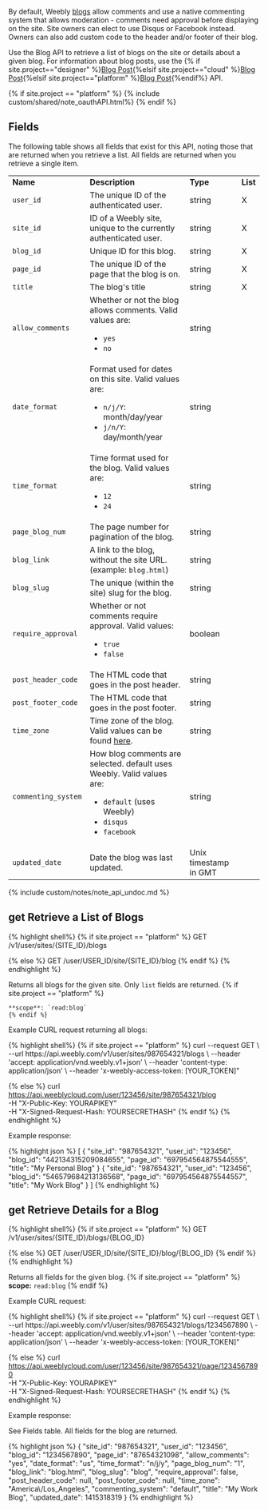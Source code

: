 By default, Weebly [blogs](https://hc.weebly.com/hc/en-us/articles/201405086-Create-a-Blog-Post) allow comments and use a native commenting system that allows moderation - comments need approval before displaying on the site. Site owners can elect to use Disqus or Facebook instead. Owners can also add custom code to the header and/or footer of their blog.

Use the Blog API to retrieve a list of blogs on the site or details about a given blog. For information about blog posts, use the {% if site.project=="designer" %}[Blog Post](ds_api_blog_post.html){%elsif site.project=="cloud" %}[Blog Post](cl_api_blog_post.html){%elsif site.project=="platform" %}[Blog Post](pf_api_blog_post.html){%endif%} API.

{% if site.project == "platform" %}
{% include custom/shared/note_oauthAPI.html%}
{% endif %}
## Fields
The following table shows all fields that exist for this API, noting those that are returned when you retrieve a list. All fields are returned when you retrieve a single item.
<table>
    <tbody>
    <tr>
        <td><strong>Name</strong></td>
        <td><strong>Description</strong></td>
        <td><strong>Type</strong></td>
        <td><strong>List</strong></td>
    </tr>
    <tr>
        <td><code>user_id</code></td>
        <td>The unique ID of the authenticated user.</td>
        <td>string</td>
        <td>X</td>
    </tr>
    <tr>
        <td><code>site_id</code></td>
        <td>ID of a Weebly site, unique to the currently authenticated
            user.</td>
        <td>string</td>
        <td>X</td>
    </tr>
    <tr>
        <td><code>blog_id</code></td>
        <td>Unique ID for this blog.<br>
        </td>
        <td>string</td>
        <td>X</td>
    </tr>
    <tr>
        <td><code>page_id</code></td>
        <td>​​The unique ID of the page<!--todo: link--> that the blog is
            on.</td>
        <td>string</td>
        <td>X</td>
    </tr>
    <tr>
        <td><code>title</code></td>
        <td>The blog's title<br>
        </td>
        <td>string</td>
        <td>X</td>
    </tr>
    <tr>
        <td>
            <code>allow_comments</code>
        </td>
        <td>Whether or not the blog allows
            comments. Valid values are:
            <ul>
                <li><code>yes</code></li>
                <li><code>no​​</code></li>
            </ul>
        </td>
        <td>string</td>
        <td>
        </td>
    </tr>
    <tr>
        <td>
            <code>date_format</code>
        </td>
        <td>Format used for dates on this
            site. Valid values are:<br>
            <ul>
                <li><code>n/j/Y</code>:
                    month/day/year</li>
                <li><code>j/n/Y</code>:
                    day/month/year</li>
            </ul>
        </td>
        <td>string</td>
        <td>
        </td>
    </tr>
    <tr>
        <td>
            <code>time_format</code>
        </td>
        <td>Time format used for the blog.
            Valid values are:
            <ul>
                <li><code>12</code></li>
                <li><code>24</code></li>
            </ul>
        </td>
        <td>string</td>
        <td>
        </td>
    </tr>
    <tr>
        <td>
            <code>page_blog_num</code>
        </td>
        <td>​The page number for pagination
            of the blog.
        </td>
        <td>string</td>
        <td>
        </td>
    </tr>
    <tr>
        <td>
            <code>blog_link</code>
        </td>
        <td>A link to the blog, without the
            site URL. (example: <code>blog.html</code>)<br>
        </td>
        <td>string</td>
        <td>
        </td>
    </tr>
    <tr>
        <td>
            <code>blog_slug</code>
        </td>
        <td>​​​The unique (within the site)
            slug for the blog.
        </td>
        <td>string</td>
        <td>
        </td>
    </tr>
    <tr>
        <td>
            <code>require_approval</code>
        </td>
        <td>Whether or not comments require
            approval. Valid values:
            <ul>
                <li><code>true</code></li>
                <li><code>false</code></li>
            </ul>
        </td>
        <td>boolean<br>
        </td>
        <td><br>
        </td>
    </tr>
    <tr>
        <td>
            <code>post_header_code</code>
        </td>
        <td>​​​The HTML code that goes in
            the post header.
        </td>
        <td>string</td>
        <td>
        </td>
    </tr>
    <tr>
        <td>
            <code>post_footer_code</code>
        </td>
        <td>​​​​The HTML code that goes in
            the post footer.
        </td>
        <td>string</td>
        <td>
        </td>
    </tr>
    <tr>
        <td>
            <code>time_zone</code>
        </td>
        <td>Time zone of the blog. ​Valid
            values can be found <a
                    href="http://cloud-developer.weebly.com/uploads/3/0/3/1/30316827/timezones.json"
                    target="_blank">here<!--todo: Need to repost this somewhere--></a>.<br>
        </td>
        <td>string</td>
        <td>
        </td>
    </tr>
    <tr>
        <td>
            <code>commenting_system</code>
        </td>
        <td>How blog comments are selected.
            default uses Weebly. Valid values are:
            <ul>
                <li>​<code>default</code> (uses
                    Weebly)</li>
                <li><code>disqus</code></li>
                <li><code>facebook</code></li>
            </ul>
        </td>
        <td>string</td>
        <td>
        </td>
    </tr>
    <tr>
        <td>
            <code>updated_date</code>
        </td>
        <td>​​Date the blog was last updated.
        </td>
        <td>​​Unix timestamp in GMT<br>
        </td>
        <td><br>
        </td>
    </tr>
    </tbody>
</table>
{% include custom/notes/note_api_undoc.md %}

<h2><span class="label label-get text-uppercase">get</span> Retrieve a List of Blogs</h2>

{% highlight shell%}
{% if site.project == "platform" %}
GET /v1/user/sites/{SITE_ID}/blogs

{% else %}
GET /user/USER_ID/site/{SITE_ID}/blog
{% endif %}
{% endhighlight %}

Returns all blogs for the given site. Only `list` fields are returned.
    {% if site.project == "platform" %}

    **scope**: `read:blog`
    {% endif %}

<p class="codeTitle">Example CURL request returning all blogs:</p>
{% highlight shell%}
{% if site.project == "platform" %}
curl --request GET \
--url https://api.weebly.com/v1/user/sites/987654321/blogs \
--header 'accept: application/vnd.weebly.v1+json' \
--header 'content-type: application/json' \
--header 'x-weebly-access-token: [YOUR_TOKEN]"

{% else %}
curl https://api.weeblycloud.com/user/123456/site/987654321/blog \
-H "X-Public-Key: YOURAPIKEY" \
-H "X-Signed-Request-Hash: YOURSECRETHASH"
{% endif %}
{% endhighlight %}

<p class="codeTitle">Example response:</p>
{% highlight json %}
[
    {
        "site_id": "987654321",
        "user_id": "123456",
        "blog_id": "442134315209084655",
        "page_id": "697954564875544555",
        "title": "My Personal Blog"
    }
    {
        "site_id": "987654321",
        "user_id": "123456",
        "blog_id": "546579684213136568",
        "page_id": "697954564875544557",
        "title": "My Work Blog"
    }
]
{% endhighlight %}

<h2><span class="label label-get text-uppercase">get</span> Retrieve Details for a Blog
</h2>
{% highlight shell%}
{% if site.project == "platform" %}
GET /v1/user/sites/{SITE_ID}/blogs/{BLOG_ID}

{% else %}
GET /user/USER_ID/site/{SITE_ID}/blog/{BLOG_ID}
{% endif %}
{% endhighlight %}

<p>Returns all fields for the given blog.
    {% if site.project == "platform" %}
    <br>
    <b>scope:</b> <code>read:blog</code>
    {% endif %}

<p class="codeTitle">Example CURL request:</p>
{% highlight shell%}
{% if site.project == "platform" %}
curl --request GET \
--url https://api.weebly.com/v1/user/sites/987654321/blogs/1234567890 \
--header 'accept: application/vnd.weebly.v1+json' \
--header 'content-type: application/json' \
--header 'x-weebly-access-token: [YOUR_TOKEN]"

{% else %}
curl https://api.weeblycloud.com/user/123456/site/987654321/page/1234567890 \
-H "X-Public-Key: YOURAPIKEY" \
-H "X-Signed-Request-Hash: YOURSECRETHASH"
{% endif %}
{% endhighlight %}

<p class="codeTitle">Example response:</p>
<p>See Fields table. All fields for the blog are returned.</p>
{% highlight json %}
{
    "site_id": "987654321",
    "user_id": "123456",
    "blog_id": "1234567890",
    "page_id": "87654321098",
    "allow_comments": "yes",
    "date_format": "us",
    "time_format": "n/j/y",
    "page_blog_num": "1",
    "blog_link": "blog.html",
    "blog_slug": "blog",
    "require_approval": false,
    "post_header_code": null,
    "post_footer_code": null,
    "time_zone": "America\/Los_Angeles",
    "commenting_system": "default",
    "title": "My Work Blog",
    "updated_date": 1415318319
}
{% endhighlight %}

